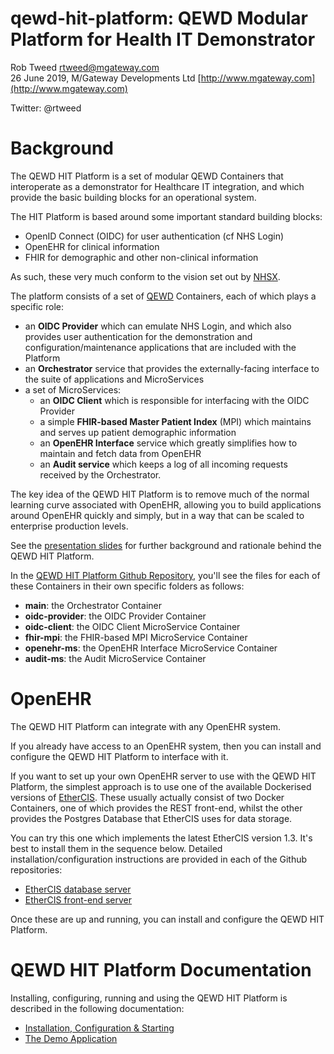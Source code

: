 # qewd-hit-platform: QEWD Modular Platform for Health IT Demonstrator
 
Rob Tweed <rtweed@mgateway.com>  
26 June 2019, M/Gateway Developments Ltd [http://www.mgateway.com](http://www.mgateway.com)  

Twitter: @rtweed

# Background

The QEWD HIT Platform is a set of modular QEWD Containers that interoperate as a demonstrator 
for Healthcare IT integration, and which provide the basic building blocks for an operational system.

The HIT Platform is based around some important standard building blocks:

- OpenID Connect (OIDC) for user authentication (cf NHS Login)
- OpenEHR for clinical information
- FHIR for demographic and other non-clinical information

As such, these very much conform to the vision set out by [NHSX](https://www.nhsx.nhs.uk/).

The platform consists of a set of [QEWD](https://github.com/robtweed/qewd) Containers, 
each of which plays a specific role:

- an **OIDC Provider** which can emulate NHS Login, and which also provides user authentication for
the demonstration and configuration/maintenance applications that are included with the Platform
- an **Orchestrator** service that provides the externally-facing interface to the suite of applications
and MicroServices
- a set of MicroServices:
  - an **OIDC Client** which is responsible for interfacing with the OIDC Provider
  - a simple **FHIR-based Master Patient Index** (MPI) which maintains and serves up patient demographic
information
  - an **OpenEHR Interface** service which greatly simplifies how to maintain and fetch data from OpenEHR
  - an **Audit service** which keeps a log of all incoming requests received by the Orchestrator.

The key idea of the QEWD HIT Platform is to remove much of the normal learning curve 
associated with OpenEHR, allowing you to build applications around OpenEHR quickly and simply,
but in a way that can be scaled to enterprise production levels.

See the [presentation slides](http://ec2.mgateway.com/QEWD-HIT-Platform.pdf) for further background
and rationale behind the QEWD HIT Platform.

In the [QEWD HIT Platform Github Repository](https://github.com/robtweed/qewd-hit-platform), you'll
see the files for each of these Containers in their own specific folders as follows:

- **main**: the Orchestrator Container
- **oidc-provider**: the OIDC Provider Container
- **oidc-client**: the OIDC Client MicroService Container
- **fhir-mpi**: the FHIR-based MPI MicroService Container
- **openehr-ms**: the OpenEHR Interface MicroService Container
- **audit-ms**: the Audit MicroService Container


# OpenEHR

The QEWD HIT Platform can integrate with any OpenEHR system.

If you already have access to an OpenEHR system, then you can install and configure the QEWD
HIT Platform to interface with it.

If you want to set up your own OpenEHR server to use with the QEWD HIT Platform, 
the simplest approach is to use one of the available Dockerised versions of 
[EtherCIS](http://ethercis.org/).  These usually actually consist
of two Docker Containers, one of which provides the REST front-end, whilst the 
other provides the Postgres Database that EtherCIS uses for data storage.

You can try this one which implements the latest EtherCIS version 1.3. It's best to
install them in the sequence below.  Detailed installation/configuration 
instructions are provided in each of the Github repositories:

- [EtherCIS database server](https://github.com/robtweed/ethercis-db-1.3)
- [EtherCIS front-end server](https://github.com/robtweed/ethercis-server-1.3)

Once these are up and running, you can install and configure the QEWD HIT Platform.



# QEWD HIT Platform Documentation

Installing, configuring, running and using the QEWD HIT Platform is described in the following
documentation:

- [Installation, Configuration & Starting](./docs/running.md)
- [The Demo Application](./docs/demo.md)

